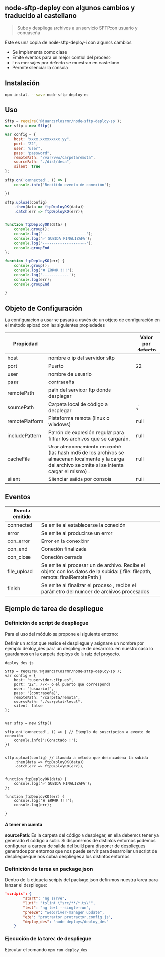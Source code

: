 ## node-sftp-deploy con algunos cambios y traducido al castellano

> Sube y despliega archivos a un servicio SFTPcon usuario y contraseña

Este es una copia de node-sftp-deploy-i con algunos cambios

* Se implementa como clase 
* Emite eventos para un mejor control del proceso
* Los mensajes por defecto se muestran en castellano
* Permite silenciar la consola

## Instalación

```bash
npm install --save node-sftp-deploy-es
```

## Uso

```javascript
Sftp = require('@juancarlosrmr/node-sftp-deploy-sp');
var sftp = new Sftp()

var config = {
    host: "xxxx.xxxxxxxxx.yy",
    port: "22",
    user: "user",
    pass: "password",
    remotePath: "/var/www/carpetaremota",
    sourcePath: "./dist/desa",
    silent: true
};

sftp.on('connected', () => {
    console.info('Recibido evento de conexión');

})

sftp.upload(config)
    .then(data => ftpDeployOK(data))
    .catch(err => ftpDeployKO(err));


function ftpDeployOK(data) {
    console.group();
    console.log('--------------------');
    console.log('✅ SUBIDA FINALIZADA'); 
    console.log('--------------------');
    console.groupEnd
};

function ftpDeployKO(err) {
    console.group();
    console.log('❌ ERROR !!!'); 
    console.log('------------');
    console.log(err); 
    console.groupEnd

}
```

## Objeto de Configuración
La configuracion a usar se pasará a través de un objeto de configuración en el método upload con las siguientes propiedades

| Propiedad  |   | Valor por defecto |
| ------------ | ------------ | ------------ |
|  host | nombre o ip del servidor sftp | |
|  port | Puerto |22
|  user | nombre de usuario ||
|  pass | contraseña | |
|  remotePath | path del servidor ftp donde desplegar | |
|  sourcePath | Carpeta local de código a desplegar |./|
|  remotePlatform | Plataforma remota (linux o windows) |null |
|  includePattern | Patrón de expresión regular para filtrar los archivos que se cargarán. |null|
|  cacheFile | Usar almacenamiento en caché (las hash md5 de los archivos se almacenan localmente y la carga del archivo se omite si se intenta cargar el mismo) . |null|
|  silent | Silenciar salida por consola |null|



## Eventos

| Evento emitido  |   |
| ------------ | ------------ |
|  connected |  Se emite al establecerse la conexión    |
|  error |  Se emite al producirse un error    |
|  con_error | Error en la conexiónr    |
|  con_end |  Conexión finalizada    |
|  con_close |  Conexión cerrada    |
|  file_upload | Se emite al procesar un de archivo. Recibe el objeto con los datos  de la subida:  {  file: filepath, remote: finalRemotePath } | 
|  finish |  Se emite al finalizar el proceso , recibe el parámetro del numoer de archivos procesados    |


## Ejemplo de tarea de despliegue
### Definición de script de despliegue
Para el uso del módulo se propone el siguiente entorno:

Definir un script que realice el despliegue y asignarle un nombre por ejemplo deploy_des para un despliegue de desarrollo. en nuestro caso lo guardamos en la carpeta deploys de la raíz del proyecto.

`deploy_des.js`

    Sftp = require('@juancarlosrmr/node-sftp-deploy-sp');
    var config = {
        host: "tuservidor.sftp.es",
        port: "22", //<- o el puerto que corresponda
        user: "[usuario]",
        pass: "[contraseña]",
        remotePath: "/carpeta/remota",
        sourcePath: "./carpetat/local",
        silent: false
    };
    
	
    var sftp = new Sftp()

    sftp.on('connected', () => { // Ejemplo de suscripcion a evento de conexión
        console.info('¡Conectado !');
    })
    

    sftp.upload(config) // Llamada a método que desencadena la subida
        .then(data => ftpDeployOK(data))
        .catch(err => ftpDeployKO(err));
    
    
    function ftpDeployOK(data) {
        console.log('✅ SUBIDA FINALIZADA');
    };
    
    function ftpDeployKO(err) {
        console.log('❌ ERROR !!!'); 
        console.log(err); 
    
    }

#### A tener en cuenta

**sourcePath**: Es la carpeta del código a desplegar, en ella debemos tener ya generado el código a subir. Si disponemos de distintos entornos podemos configurar la carpea de salida del build para disponer de despliegues generados por entornos que nos puede servir para desarrollar un script de despliegue que nos cubra desplieges a los distintos entornos


### Definición de tarea en package.json

Dentro de la etiqueta scripts del package.json definimos nuestra tarea para lanzar el despliegue:
```json
"scripts": {
        "start": "ng serve",
        "lint": "tslint \"src/**/*.ts\"",
        "test": "ng test --single-run",
        "pree2e": "webdriver-manager update",
        "e2e": "protractor protractor.config.js",
        "deploy_des": "node deploys/deploy_des"
    }
```
### Ejecución de la tarea de despliegue

Ejecutar el comando `npm run deploy_des`
